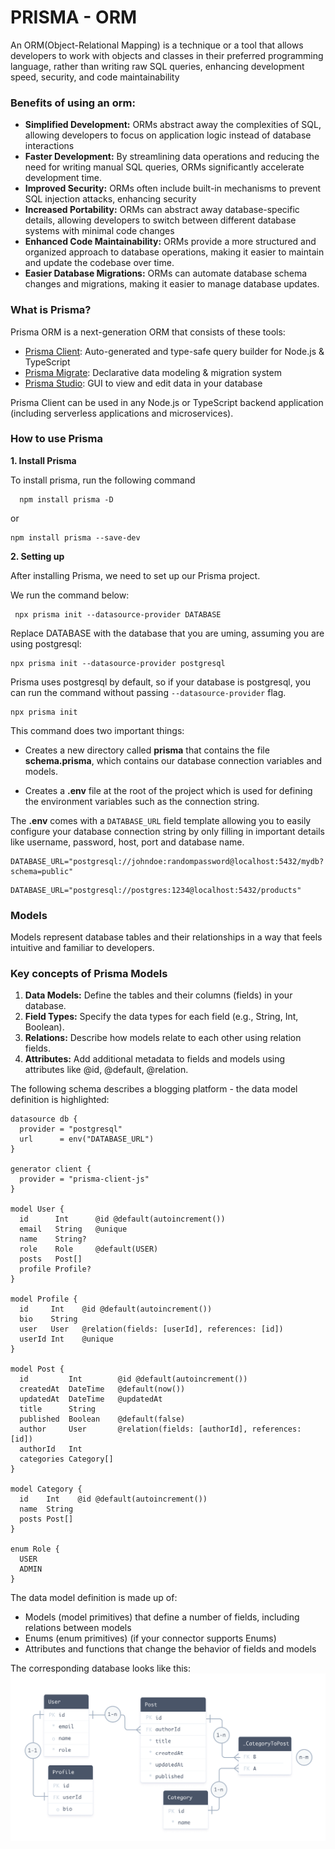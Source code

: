 # PRISMA - ORM
An ORM(Object-Relational Mapping) is a technique or a tool that allows developers to work with objects and classes in their preferred programming language, rather than writing raw SQL queries, enhancing development speed, security, and code maintainability

### Benefits of using an orm:
- **Simplified Development:**
ORMs abstract away the complexities of SQL, allowing developers to focus on application logic instead of database interactions
- **Faster Development:**
By streamlining data operations and reducing the need for writing manual SQL queries, ORMs significantly accelerate development time.
- **Improved Security:**
ORMs often include built-in mechanisms to prevent SQL injection attacks, enhancing security
- **Increased Portability:**
ORMs can abstract away database-specific details, allowing developers to switch between different database systems with minimal code changes
- **Enhanced Code Maintainability:**
ORMs provide a more structured and organized approach to database operations, making it easier to maintain and update the codebase over time.
- **Easier Database Migrations:**
ORMs can automate database schema changes and migrations, making it easier to manage database updates.

### What is Prisma?
Prisma ORM is a next-generation ORM that consists of these tools:

- [Prisma Client](https://www.prisma.io/docs/orm/prisma-client): Auto-generated and type-safe query builder for Node.js & TypeScript
- [Prisma Migrate](https://www.prisma.io/docs/orm/prisma-migrate): Declarative data modeling & migration system
- [Prisma Studio](https://github.com/prisma/studio): GUI to view and edit data in your database

Prisma Client can be used in any Node.js or TypeScript backend application (including serverless applications and microservices).

### How to use Prisma
**1. Install Prisma**

  To install prisma, run the following command
```
  npm install prisma -D
```
or
```
npm install prisma --save-dev
```
**2. Setting up**

After installing Prisma, we need to set up our Prisma project.

We run the command below:
```
 npx prisma init --datasource-provider DATABASE
```
Replace DATABASE with the database that you are uming, assuming you are using postgresql:
```
npx prisma init --datasource-provider postgresql
```
Prisma uses postgresql by default, so if your database is postgresql, you can run the command without passing ```--datasource-provider``` flag.
```
npx prisma init
```
This command does two important things:

- Creates a new directory called **prisma** that contains the file **schema.prisma**, which contains our database connection variables and models.

- Creates a **.env** file at the root of the project which is used for defining the environment variables such as the connection string.

The **.env** comes with a ```DATABASE_URL``` field template allowing you to easily configure your database connection string by only filling in important details like username, password, host, port and database name.
```
DATABASE_URL="postgresql://johndoe:randompassword@localhost:5432/mydb?schema=public"
```

```
DATABASE_URL="postgresql://postgres:1234@localhost:5432/products"
```

### Models

Models represent database tables and their relationships in a way that feels intuitive and familiar to developers.

### Key concepts of Prisma Models﻿
1. **Data Models:** Define the tables and their columns (fields) in your database.
2. **Field Types:** Specify the data types for each field (e.g., String, Int, Boolean).
3. **Relations:** Describe how models relate to each other using relation fields.
4. **Attributes:** Add additional metadata to fields and models using attributes like @id, @default, @relation.

The following schema describes a blogging platform - the data model definition is highlighted:
```
datasource db {
  provider = "postgresql"
  url      = env("DATABASE_URL")
}

generator client {
  provider = "prisma-client-js"
}

model User {
  id      Int      @id @default(autoincrement())
  email   String   @unique
  name    String?
  role    Role     @default(USER)
  posts   Post[]
  profile Profile?
}

model Profile {
  id     Int    @id @default(autoincrement())
  bio    String
  user   User   @relation(fields: [userId], references: [id])
  userId Int    @unique
}

model Post {
  id         Int        @id @default(autoincrement())
  createdAt  DateTime   @default(now())
  updatedAt  DateTime   @updatedAt
  title      String
  published  Boolean    @default(false)
  author     User       @relation(fields: [authorId], references: [id])
  authorId   Int
  categories Category[]
}

model Category {
  id    Int    @id @default(autoincrement())
  name  String
  posts Post[]
}

enum Role {
  USER
  ADMIN
}
```

The data model definition is made up of:

- Models (model primitives) that define a number of fields, including relations between models
- Enums (enum primitives) (if your connector supports Enums)
- Attributes and functions that change the behavior of fields and models

The corresponding database looks like this:
![UML diagram](assets/blogging-platform.png) 


